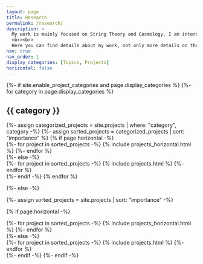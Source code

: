 ```yaml
---
layout: page
title: Research
permalink: /research/
description: >
  My work is mainly focused on String Theory and Cosmology. I am interested in connecting the high-energy physics of strings to the low-energy observations we want to explain: this includes for example the mysterious dark energy and dark matter that dominate the Universe around us (e.g. in the context of the debate around de Sitter vacua in string theory). I usually do this by exploring compactifications of the extra dimensions of string theory in the presence of things like fluxes and branes, which can have interesting effects – an example is the warping that was the basis of my PhD studies in Liverpool. More recently I have started to think more carefully about the Swampland conjectures and their interplay with the familiar reasoning and intuition of Effective Field Theories.
  <br><br>
  Here you can find details about my work, not only more details on the research topics I'm interested in but also the actual projects I have either worked on or are currently thinking about. 
nav: true
nav_order: 1
display_categories: [Topics, Projects]
horizontal: false
---
```


<!-- pages/projects.md -->
<div class="projects">
{%- if site.enable_project_categories and page.display_categories %}
  <!-- Display categorized projects -->
  {%- for category in page.display_categories %}
  <h2 class="category">{{ category }}</h2>
  {%- assign categorized_projects = site.projects | where: "category", category -%}
  {%- assign sorted_projects = categorized_projects | sort: "importance" %}
  <!-- Generate cards for each project -->
  {% if page.horizontal -%}
  <div class="container">
    <div class="row row-cols-2">
    {%- for project in sorted_projects -%}
      {% include projects_horizontal.html %}
    {%- endfor %}
    </div>
  </div>
  {%- else -%}
  <div class="grid">
    {%- for project in sorted_projects -%}
      {% include projects.html %}
    {%- endfor %}
  </div>
  {%- endif -%}
  {% endfor %}

{%- else -%}
<!-- Display projects without categories -->
  {%- assign sorted_projects = site.projects | sort: "importance" -%}
  <!-- Generate cards for each project -->
  {% if page.horizontal -%}
  <div class="container">
    <div class="row row-cols-2">
    {%- for project in sorted_projects -%}
      {% include projects_horizontal.html %}
    {%- endfor %}
    </div>
  </div>
  {%- else -%}
  <div class="grid">
    {%- for project in sorted_projects -%}
      {% include projects.html %}
    {%- endfor %}
  </div>
  {%- endif -%}
{%- endif -%}
</div>
